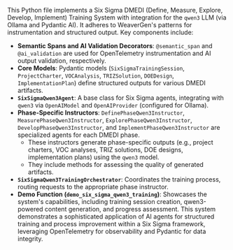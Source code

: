 This Python file implements a Six Sigma DMEDI (Define, Measure, Explore, Develop, Implement) Training System with integration for the `qwen3` LLM (via Ollama and Pydantic AI).
It adheres to WeaverGen's patterns for instrumentation and structured output.
Key components include:
- **Semantic Spans and AI Validation Decorators**: `@semantic_span` and `@ai_validation` are used for OpenTelemetry instrumentation and AI output validation, respectively.
- **Core Models**: Pydantic models (`SixSigmaTrainingSession`, `ProjectCharter`, `VOCAnalysis`, `TRIZSolution`, `DOEDesign`, `ImplementationPlan`) define structured outputs for various DMEDI artifacts.
- **`SixSigmaQwen3Agent`**: A base class for Six Sigma agents, integrating with `qwen3` via `OpenAIModel` and `OpenAIProvider` (configured for Ollama).
- **Phase-Specific Instructors**: `DefinePhaseQwen3Instructor`, `MeasurePhaseQwen3Instructor`, `ExplorePhaseQwen3Instructor`, `DevelopPhaseQwen3Instructor`, and `ImplementPhaseQwen3Instructor` are specialized agents for each DMEDI phase.
  - These instructors generate phase-specific outputs (e.g., project charters, VOC analyses, TRIZ solutions, DOE designs, implementation plans) using the `qwen3` model.
  - They include methods for assessing the quality of generated artifacts.
- **`SixSigmaQwen3TrainingOrchestrator`**: Coordinates the training process, routing requests to the appropriate phase instructor.
- **Demo Function (`demo_six_sigma_qwen3_training`)**: Showcases the system's capabilities, including training session creation, qwen3-powered content generation, and progress assessment.
This system demonstrates a sophisticated application of AI agents for structured training and process improvement within a Six Sigma framework, leveraging OpenTelemetry for observability and Pydantic for data integrity.